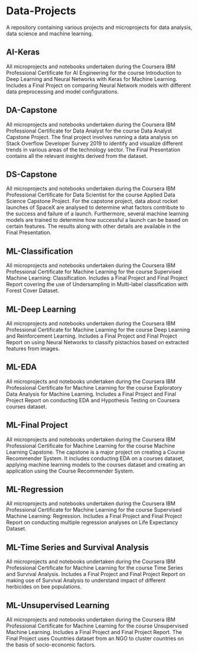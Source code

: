 # Data-Projects
A repository containing various projects and microprojects for data analysis, data science and machine learning.

## AI-Keras
All microprojects and notebooks undertaken during the Coursera IBM Professional Certificate for AI Engineering for the course Introduction to Deep Learning and Neural Networks with Keras for Machine Learning. Includes a Final Project on comparing Neural Network models with different data preprocessing and model configurations.

## DA-Capstone
All microprojects and notebooks undertaken during the Coursera IBM Professional Certificate for Data Analyst for the course Data Analyst Capstone Project. The final project involves running a data analysis on Stack Overflow Developer Survey 2019 to identify and visualize different trends in various areas of the technology sector. The Final Presentation contains all the relevant insights derived from the dataset.

## DS-Capstone
All microprojects and notebooks undertaken during the Coursera IBM Professional Certificate for Data Scientist for the course Applied Data Science Capstone Project. For the capstone project, data about rocket launches of SpaceX are analysed to determine what factors contribute to the success and failure of a launch. Furthermore, several machine learning models are trained to determine how successful a launch can be based on certain features. The results along with other details are available in the Final Presentation.

## ML-Classification
All microprojects and notebooks undertaken during the Coursera IBM Professional Certificate for Machine Learning for the course Supervised Machine Learning: Classification. Includes a Final Project and Final Project Report covering the use of Undersampling in Multi-label classification with Forest Cover Dataset.

## ML-Deep Learning
All microprojects and notebooks undertaken during the Coursera IBM Professional Certificate for Machine Learning for the course Deep Learning and Reinforcement Learning. Includes a Final Project and Final Project Report on using Neural Networks to classify pistachios based on extracted features from images.

## ML-EDA
All microprojects and notebooks undertaken during the Coursera IBM Professional Certificate for Machine Learning for the course Exploratory Data Analysis for Machine Learning. Includes a Final Project and Final Project Report on conducting EDA and Hypothesis Testing on Coursera courses dataset.

## ML-Final Project
All microprojects and notebooks undertaken during the Coursera IBM Professional Certificate for Machine Learning for the course Machine Learning Capstone. The capstone is a major project on creating a Course Recommender System. It includes conducting EDA on a courses dataset, applying machine learning models to the courses dataset and creating an application using the Course Recommender System.

## ML-Regression
All microprojects and notebooks undertaken during the Coursera IBM Professional Certificate for Machine Learning for the course Supervised Machine Learning: Regression. Includes a Final Project and Final Project Report on conducting multiple regression analyses on Life Expectancy Dataset.

## ML-Time Series and Survival Analysis
All microprojects and notebooks undertaken during the Coursera IBM Professional Certificate for Machine Learning for the course Time Series and Survival Analysis. Includes a Final Project and Final Project Report on making use of Survival Analysis to understand impact of different herbicides on bee populations.

## ML-Unsupervised Learning
All microprojects and notebooks undertaken during the Coursera IBM Professional Certificate for Machine Learning for the course Unsupervised Machine Learning. Includes a Final Project and Final Project Report. The Final Project uses Countries dataset from an NGO to cluster countries on the basis of socio-economic factors.
